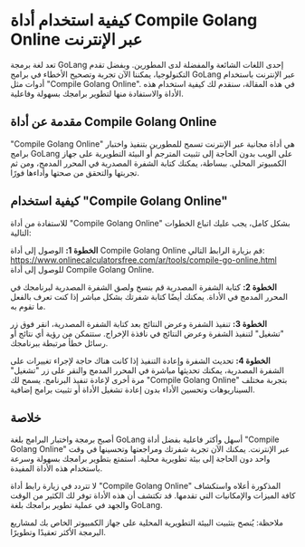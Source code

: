 كيفية استخدام أداة Compile Golang Online عبر الإنترنت
=====================================================

تعد لغة برمجة GoLang إحدى اللغات الشائعة والمفضلة لدى المطورين. وبفضل تقدم التكنولوجيا، يمكننا الآن تجربة وتصحيح الأخطاء في برامج GoLang عبر الإنترنت باستخدام أدوات مثل "Compile Golang Online". في هذه المقالة، سنقدم لك كيفية استخدام هذه الأداة والاستفادة منها لتطوير برامجك بسهولة وفاعلية.

 مقدمة عن أداة Compile Golang Online 
-------------------------------------

"Compile Golang Online" هي أداة مجانية عبر الإنترنت تسمح للمطورين بتنفيذ واختبار برامج GoLang على الويب بدون الحاجة إلى تثبيت المترجم أو البيئة التطويرية على جهاز الكمبيوتر المحلي. ببساطة، يمكنك كتابة الشفرة المصدرية في المحرر المدمج، ومن ثم تجربتها والتحقق من صحتها وأداءها فورًا.

 كيفية استخدام "Compile Golang Online" 
---------------------------------------

للاستفادة من أداة "Compile Golang Online" بشكل كامل، يجب عليك اتباع الخطوات التالية:

 **الخطوة 1:**  الوصول إلى أداة Compile Golang Online قم بزيارة الرابط التالي: <https://www.onlinecalculatorsfree.com/ar/tools/compile-go-online.html> للوصول إلى أداة Compile Golang Online.

 **الخطوة 2:**  كتابة الشفرة المصدرية قم بنسخ ولصق الشفرة المصدرية لبرنامجك في المحرر المدمج في الأداة. يمكنك أيضًا كتابة شفرتك بشكل مباشر إذا كنت تعرف بالفعل ما تقوم به.

 **الخطوة 3:**  تنفيذ الشفرة وعرض النتائج بعد كتابة الشفرة المصدرية، انقر فوق زر "تشغيل" لتنفيذ الشفرة وعرض النتائج في نافذة الإخراج. ستتمكن من رؤية أي نتائج أو رسائل خطأ مرتبطة ببرنامجك.

 **الخطوة 4:**  تحديث الشفرة وإعادة التنفيذ إذا كانت هناك حاجة لإجراء تغييرات على الشفرة المصدرية، يمكنك تحديثها مباشرة في المحرر المدمج والنقر على زر "تشغيل" مرة أخرى لإعادة تنفيذ البرنامج. يسمح لك "Compile Golang Online" بتجربة مختلف السيناريوهات وتحسين الأداء بدون إعادة تشغيل الأداة أو تثبيت برامج إضافية.

 خلاصة 
-------

أصبح برمجة واختبار البرامج بلغة GoLang أسهل وأكثر فاعلية بفضل أداة "Compile Golang Online" عبر الإنترنت. يمكنك الآن تجربة شفرتك ومراجعتها وتحسينها في وقت واحد دون الحاجة إلى بيئة تطويرية محلية. استمتع بتطوير برامجك بسهولة وسرعة باستخدام هذه الأداة المفيدة.

لا تتردد في زيارة رابط أداة "Compile Golang Online" المذكورة أعلاه واستكشاف كافة الميزات والإمكانيات التي تقدمها. قد تكتشف أن هذه الأداة توفر لك الكثير من الوقت والجهد في عملية تطوير برامجك بلغة GoLang.

ملاحظة: يُنصح بتثبيت البيئة التطويرية المحلية على جهاز الكمبيوتر الخاص بك لمشاريع البرمجة الأكثر تعقيدًا وتطويرًا.